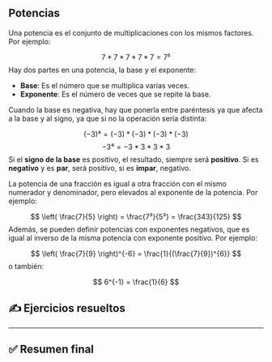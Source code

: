 ## Potencias

Una potencia es el conjunto de multiplicaciones con los mismos factores. Por ejemplo:

$$
7 * 7 * 7 * 7 * 7 = 7⁵
$$
Hay dos partes en una potencia, la base y el exponente:
- **Base**: Es el número que se multiplica varias veces.
- **Exponente**: Es el número de veces que se repite la base.

Cuando la base es negativa, hay que ponerla entre paréntesis ya que afecta a la base y al signo, ya que si no la operación sería distinta:

$$
(-3)⁴ = (-3) * (-3) * (-3) * (-3)
$$
$$
-3⁴ = -3 * 3 * 3 * 3
$$
Si el **signo de la base** es positivo, el resultado, siempre será **positivo**. Si es **negativo** y es **par**, será positivo, si es **impar**, negativo.

La potencia de una fracción es igual a otra fracción con el mismo numerador y denominador, pero elevados al exponente de la potencia. Por ejemplo:

$$
\left( \frac{7}{5} \right) = \frac{7³}{5³} = \frac{343}{125}
$$
Además, se pueden definir potencias con exponentes negativos, que es igual al inverso de la misma potencia con exponente positivo. Por ejemplo:

$$
\left( \frac{7}{9} \right)^{-6} = \frac{1}{(\frac{7}{9})^{6}}
$$
o también:

$$
6^{-1} = \frac{1}{6}
$$
## ✍️ Ejercicios resueltos

---

## ✅ Resumen final
